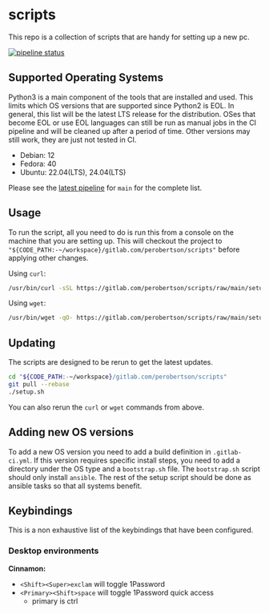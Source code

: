 # scripts

This repo is a collection of scripts that are handy for setting up a new pc.

[![pipeline status](https://gitlab.com/perobertson/scripts/badges/main/pipeline.svg)](https://gitlab.com/perobertson/scripts/pipelines?scope=branches&ref=main)

## Supported Operating Systems

Python3 is a main component of the tools that are installed and used. This
limits which OS versions that are supported since Python2 is EOL. In general,
this list will be the latest LTS release for the distribution. OSes that become
EOL or use EOL languages can still be run as manual jobs in the CI pipeline and
will be cleaned up after a period of time. Other versions may still work, they
are just not tested in CI.

- Debian: 12
- Fedora: 40
- Ubuntu: 22.04(LTS), 24.04(LTS)

Please see the [latest pipeline] for `main` for the complete list.

[latest pipeline]: https://gitlab.com/perobertson/scripts/pipelines?scope=branches&ref=main

## Usage

To run the script, all you need to do is run this from a console on the machine that you are setting up.
This will checkout the project to `"${CODE_PATH:-~/workspace}/gitlab.com/perobertson/scripts"` before applying other changes.

Using `curl`:

```bash
/usr/bin/curl -sSL https://gitlab.com/perobertson/scripts/raw/main/setup.sh | bash
```

Using `wget`:

```bash
/usr/bin/wget -qO- https://gitlab.com/perobertson/scripts/raw/main/setup.sh | bash
```

## Updating

The scripts are designed to be rerun to get the latest updates.

```bash
cd "${CODE_PATH:-~/workspace}/gitlab.com/perobertson/scripts"
git pull --rebase
./setup.sh
```

You can also rerun the `curl` or `wget` commands from above.

## Adding new OS versions

To add a new OS version you need to add a build definition in `.gitlab-ci.yml`.
If this version requires specific install steps, you need to add a directory under the OS type and a `bootstrap.sh` file.
The `bootstrap.sh` script should only install `ansible`.
The rest of the setup script should be done as ansible tasks so that all systems benefit.

## Keybindings

This is a non exhaustive list of the keybindings that have been configured.

### Desktop environments

**Cinnamon:**

- `<Shift><Super>exclam` will toggle 1Password
- `<Primary><Shift>space` will toggle 1Password quick access
    - primary is ctrl
